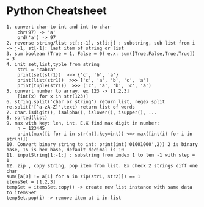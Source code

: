 # Python Cheatsheet
    1. convert char to int and int to char
        chr(97) -> 'a'
        ord('a') -> 97
    2. reverse string/list st[::-1], st[i:j] : substring, sub list from i -> j-1, st[-1]: last item of string or list
    3. sum boolean (True = 1, False = 0) e.x: sum([True,False,True,True])  = 3
    4. init set,list,typle from string
        str1 = "cabca"
        print(set(str1))  >>> {'c', 'b', 'a'}
        print(list(str1))  >>> ['c', 'a', 'b', 'c', 'a']
        print(tuple(str1))  >>> ('c', 'a', 'b', 'c', 'a')
    5. convert number to array. ex 123 -> [1,2,3]
        [int(x) for x in str(123)]
    6. string.split('char or string') return list, regex split re.split('[^a-zA-Z]',text) return list of words
    7. char.isdigit(), isalpha(), islower(), isupper(), ...
    8. sorted(list)
    9. max with key: len, int. E.X find max digit in number:
        n = 123445
        print(max([i for i in str(n)],key=int)) <=> max([int(i) for i in str(n)])
    10. Convert binary string to int: print(int('01001000',2)) 2 is binary base, 16 is hex base, default decimal is 10
    11. inputString[1:-1:] : substring from index 1 to len -1 with step = 1
    12. zip , copy string, pop item from list. Ex check 2 strings diff one char
    sum([a[0] != a[1] for a in zip(str1, str2)]) == 1
    itemsSet = [1,2,3]
    tempSet = itemsSet.copy() -> create new list instance with same data to itemsSet
    tempSet.pop(i) -> remove item at i in list
    